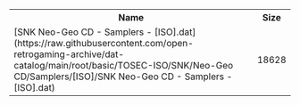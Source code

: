<table>
<tr><th>Name</th><th>Size</th></tr>
<tr><td>
[SNK Neo-Geo CD - Samplers - [ISO].dat](https://raw.githubusercontent.com/open-retrogaming-archive/dat-catalog/main/root/basic/TOSEC-ISO/SNK/Neo-Geo CD/Samplers/[ISO]/SNK Neo-Geo CD - Samplers - [ISO].dat)
</td><td>18628</td></tr>
</table>
